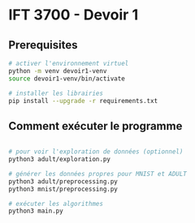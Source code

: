 # IFT 3700 - Devoir 1

## Prerequisites

```bash
# activer l'environnement virtuel
python -m venv devoir1-venv
source devoir1-venv/bin/activate

# installer les librairies
pip install --upgrade -r requirements.txt
```

## Comment exécuter le programme

```bash

# pour voir l'exploration de données (optionnel)
python3 adult/exploration.py

# générer les données propres pour MNIST et ADULT
python3 adult/preprocessing.py
python3 mnist/preprocessing.py

# exécuter les algorithmes
python3 main.py

```

